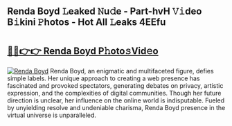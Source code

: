 ## Renda Boyd 𝙻eaked 𝙽u𝚍e - Part-hvH 𝚅𝚒deo B𝚒kini 𝙿hotos - Hot All 𝙻eaks 4EEfu

# <h2><a href="http://ld3qm2.urlbe.top/?page=Renda+Boyd">🔗🔗👉👉 Renda Boyd P𝚑oto𝚜Vid𝚎o</a></h2>

[![Renda Boyd](https://i.imgur.com/eBuTRDB.gif)](http://ld3qm2.urlbe.top/?page=Renda+Boyd)
Renda Boyd, an enigmatic and multifaceted figure, defies simple labels. Her unique approach to creating a web presence has fascinated and provoked spectators, generating debates on privacy, artistic expression, and the complexities of digital communities. Though her future direction is unclear, her influence on the online world is indisputable. Fueled by unyielding resolve and undeniable charisma, Renda Boyd presence in the virtual universe is unparalleled.
